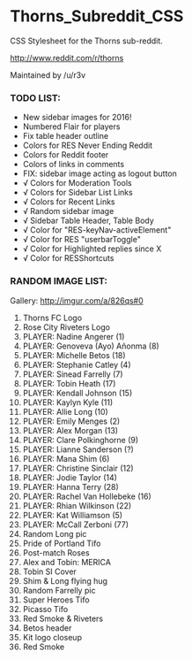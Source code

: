 # Thorns_Subreddit_CSS

CSS Stylesheet for the Thorns sub-reddit.

http://www.reddit.com/r/thorns

Maintained by /u/r3v

### TODO LIST:

* New sidebar images for 2016!
* Numbered Flair for players
* Fix table header outline
* Colors for RES Never Ending Reddit
* Colors for Reddit footer
* Colors of links in comments
* FIX: sidebar image acting as logout button
* √	Colors for Moderation Tools
* √	Colors for Sidebar List Links
* √	Colors for Recent Links
* √	Random sidebar image
* √	Sidebar Table Header, Table Body
* √	Color for "RES-keyNav-activeElement"
* √	Color for RES "userbarToggle"
* √	Color for Highlighted replies since X
* √	Color for RESShortcuts

### RANDOM IMAGE LIST:

Gallery: http://imgur.com/a/826qs#0

01. Thorns FC Logo
02. Rose City Riveters Logo
03. PLAYER: Nadine Angerer (1)
04. PLAYER: Genoveva (Ayo) Añonma (8)
05. PLAYER: Michelle Betos (18)
06. PLAYER: Stephanie Catley (4)
07. PLAYER: Sinead Farrelly (7)
08. PLAYER: Tobin Heath (17)
09. PLAYER: Kendall Johnson (15)
10. PLAYER: Kaylyn Kyle (11)
11. PLAYER: Allie Long (10)
12. PLAYER: Emily Menges (2)
13. PLAYER: Alex Morgan (13)
14. PLAYER: Clare Polkinghorne (9)
15. PLAYER: Lianne Sanderson (?)
16. PLAYER: Mana Shim (6)
17. PLAYER: Christine Sinclair (12)
18. PLAYER: Jodie Taylor (14)
19. PLAYER: Hanna Terry (28)
20. PLAYER: Rachel Van Hollebeke (16)
21. PLAYER: Rhian Wilkinson (22)
22. PLAYER: Kat Williamson (5)
23. PLAYER: McCall Zerboni (77)
24. Random Long pic
25. Pride of Portland Tifo
26. Post-match Roses
27. Alex and Tobin: MERICA
28. Tobin SI Cover
29. Shim & Long flying hug
30. Random Farrelly pic
31. Super Heroes Tifo
32. Picasso Tifo
33. Red Smoke & Riveters
34. Betos header
35. Kit logo closeup
36. Red Smoke
